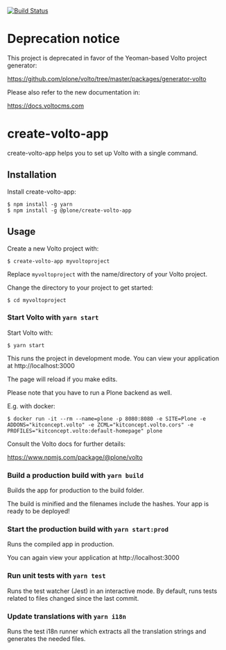 [![Build Status](https://travis-ci.org/plone/create-volto-app.svg?branch=master)](https://travis-ci.org/plone/create-volto-app)

# Deprecation notice

This project is deprecated in favor of the Yeoman-based Volto project generator:

https://github.com/plone/volto/tree/master/packages/generator-volto

Please also refer to the new documentation in:

https://docs.voltocms.com

# create-volto-app

create-volto-app helps you to set up Volto with a single command.

## Installation

Install create-volto-app:

```
$ npm install -g yarn
$ npm install -g @plone/create-volto-app
```

## Usage

Create a new Volto project with:

```
$ create-volto-app myvoltoproject
```

Replace `myvoltoproject` with the name/directory of your Volto project.

Change the directory to your project to get started:

```
$ cd myvoltoproject
```

### Start Volto with `yarn start`

Start Volto with:

````
$ yarn start
````

This runs the project in development mode.
You can view your application at http://localhost:3000

The page will reload if you make edits.

Please note that you have to run a Plone backend as well.

E.g. with docker:

````
$ docker run -it --rm --name=plone -p 8080:8080 -e SITE=Plone -e ADDONS="kitconcept.volto" -e ZCML="kitconcept.volto.cors" -e PROFILES="kitconcept.volto:default-homepage" plone
````

Consult the Volto docs for further details:

https://www.npmjs.com/package/@plone/volto

### Build a production build with `yarn build`

Builds the app for production to the build folder.

The build is minified and the filenames include the hashes. Your app is ready to be deployed!

### Start the production build with `yarn start:prod`

Runs the compiled app in production.

You can again view your application at http://localhost:3000

### Run unit tests with `yarn test`

Runs the test watcher (Jest) in an interactive mode. By default, runs tests related to files changed since the last commit.

### Update translations with `yarn i18n`

Runs the test i18n runner which extracts all the translation strings and generates the needed files.

